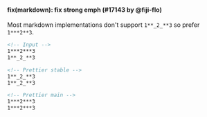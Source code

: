 #### fix(markdown): fix strong emph (#17143 by @fiji-flo)

Most markdown implementations don't support `1**_2_**3` so prefer `1***2**3`.

<!-- prettier-ignore -->
```md
<!-- Input -->
1***2***3
1**_2_**3

<!-- Prettier stable -->
1**_2_**3
1**_2_**3

<!-- Prettier main -->
1***2***3
1***2***3
```
